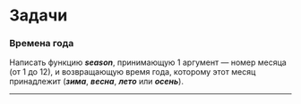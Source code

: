 # Задачи

### Времена года

Написать функцию _**season**_, принимающую 1 аргумент — номер месяца \(от 1 до 12\), и возвращающую время года, которому этот месяц принадлежит \(_**зима**_, _**весна**_, _**лето**_ или _**осень**_\).

---



